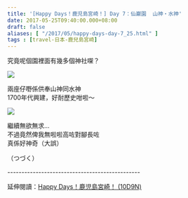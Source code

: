 ```yaml
---
title: '[Happy Days！鹿児島宮崎！] Day 7：仙巌園  山神・水神'
date: 2017-05-25T09:40:00.000+08:00
draft: false
aliases: [ "/2017/05/happy-days-day-7_25.html" ]
tags : [travel-日本-鹿兒島宮崎]
---
```


究竟呢個園裡面有幾多個神社㗎？  

![](/images/kojkmi7d23.jpg)

兩座仔嘢係供奉山神同水神  
1700年代興建，好耐歷史咁啦～  

![](/images/kojkmi7d23a.jpg)

繼續無欲無求...  
不過竟然俾我無啦啦高咗對腳長咗  
真係好神奇（大誤）  
  
  
  
  
  
（つづく）  
  
\-----------------------------------------------  
  
延伸閱讀：[Happy Days！鹿児島宮崎！ (10D9N)](https://hidie.net/kojkmi10d9n/)
